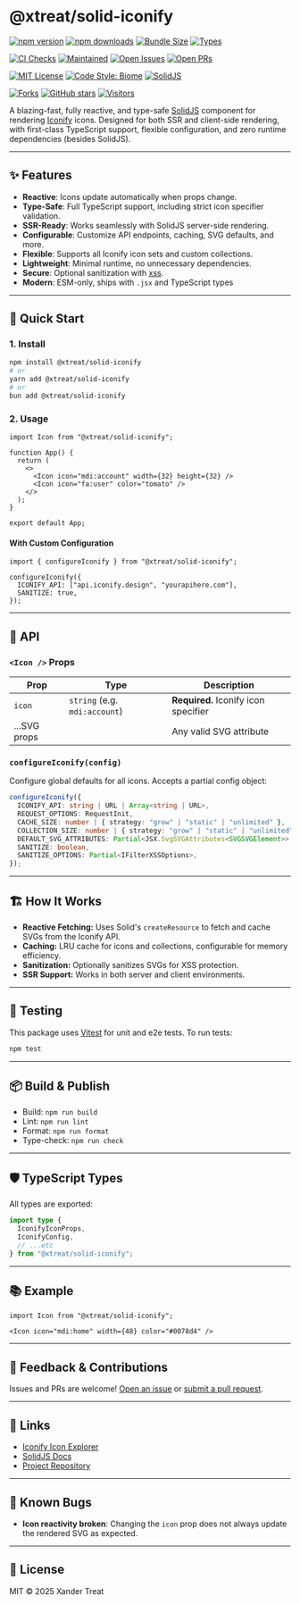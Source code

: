 # @xtreat/solid-iconify

[![npm version](https://img.shields.io/npm/v/@xtreat/solid-iconify?color=blue&logo=npm)](https://www.npmjs.com/package/@xtreat/solid-iconify)
[![npm downloads](https://img.shields.io/npm/dm/@xtreat/solid-iconify?color=blueviolet)](https://www.npmjs.com/package/@xtreat/solid-iconify)
[![Bundle Size](https://img.shields.io/bundlephobia/minzip/@xtreat/solid-iconify?label=bundlephobia)](https://bundlephobia.com/package/@xtreat/solid-iconify)
[![Types](https://img.shields.io/npm/types/@xtreat/solid-iconify?label=types)](https://www.npmjs.com/package/@xtreat/solid-iconify)

[![CI Checks](https://img.shields.io/github/actions/workflow/status/xandertreat/textual-theme-gen/ci.yml?branch=main)](https://github.com/xandertreat/textual-theme-gen/actions)
[![Maintained](https://img.shields.io/badge/maintained-yes-brightgreen)](https://img.shields.io/badge/maintained-yes-brightgreen)
[![Open Issues](https://img.shields.io/github/issues/xandertreat/textual-theme-gen)](https://github.com/xandertreat/textual-theme-gen/issues)
[![Open PRs](https://img.shields.io/github/issues-pr/xandertreat/textual-theme-gen?color=purple)](https://github.com/xandertreat/textual-theme-gen/pulls)

[![MIT License](https://img.shields.io/badge/license-MIT-success?logo=open-source-initiative&logoColor=white)](https://github.com/xandertreat/textual-theme-gen/blob/main/LICENSE)
[![Code Style: Biome](https://img.shields.io/badge/code%20style-biome-5ed9c7?logo=biome&logoColor=white)](https://biomejs.dev/)
[![SolidJS](https://img.shields.io/badge/SolidJS-1.9.0+-blue?logo=solid)](https://www.solidjs.com/)

[![Forks](https://img.shields.io/github/forks/xandertreat/textual-theme-gen?style=social)](https://github.com/xandertreat/textual-theme-gen/fork)
[![GitHub stars](https://img.shields.io/github/stars/xandertreat/textual-theme-gen?style=social)](https://github.com/xandertreat/textual-theme-gen)
[![Visitors](https://visitor-badge.laobi.icu/badge?page_id=xandertreat.textual-theme-gen)](https://visitor-badge.laobi.icu/badge?page_id=xandertreat.textual-theme-gen)

A blazing-fast, fully reactive, and type-safe [SolidJS](https://www.solidjs.com/) component for rendering [Iconify](https://iconify.design/) icons. Designed for both SSR and client-side rendering, with first-class TypeScript support, flexible configuration, and zero runtime dependencies (besides SolidJS).

---

## ✨ Features

- **Reactive**: Icons update automatically when props change.
- **Type-Safe**: Full TypeScript support, including strict icon specifier validation.
- **SSR-Ready**: Works seamlessly with SolidJS server-side rendering.
- **Configurable**: Customize API endpoints, caching, SVG defaults, and more.
- **Flexible**: Supports all Iconify icon sets and custom collections.
- **Lightweight**: Minimal runtime, no unnecessary dependencies.
- **Secure**: Optional sanitization with [xss](https://www.npmjs.com/package/xss).
- **Modern**: ESM-only, ships with `.jsx` and TypeScript types

---

## 🚀 Quick Start

### 1. Install

```sh
npm install @xtreat/solid-iconify
# or
yarn add @xtreat/solid-iconify
# or
bun add @xtreat/solid-iconify
```

### 2. Usage

```tsx
import Icon from "@xtreat/solid-iconify";

function App() {
  return (
    <>
      <Icon icon="mdi:account" width={32} height={32} />
      <Icon icon="fa:user" color="tomato" />
    </>
  );
}

export default App;
```

#### With Custom Configuration

```tsx
import { configureIconify } from "@xtreat/solid-iconify";

configureIconify({
  ICONIFY_API: ["api.iconify.design", "yourapihere.com"],
  SANITIZE: true,
});
```

---

## 🧩 API

### `<Icon />` Props

| Prop         | Type                    | Description                       |
|--------------|-------------------------|-----------------------------------|
| `icon`       | `string` (e.g. `mdi:account`) | **Required.** Iconify icon specifier |
| ...SVG props |                         | Any valid SVG attribute           |

### `configureIconify(config)`

Configure global defaults for all icons. Accepts a partial config object:

```ts
configureIconify({
  ICONIFY_API: string | URL | Array<string | URL>,
  REQUEST_OPTIONS: RequestInit,
  CACHE_SIZE: number | { strategy: "grow" | "static" | "unlimited" },
  COLLECTION_SIZE: number | { strategy: "grow" | "static" | "unlimited" },
  DEFAULT_SVG_ATTRIBUTES: Partial<JSX.SvgSVGAttributes<SVGSVGElement>>,
  SANITIZE: boolean,
  SANITIZE_OPTIONS: Partial<IFilterXSSOptions>,
});
```

---

## 🏗️ How It Works

- **Reactive Fetching:** Uses Solid's `createResource` to fetch and cache SVGs from the Iconify API.
- **Caching:** LRU cache for icons and collections, configurable for memory efficiency.
- **Sanitization:** Optionally sanitizes SVGs for XSS protection.
- **SSR Support:** Works in both server and client environments.

---

## 🧪 Testing

This package uses [Vitest](https://vitest.dev/) for unit and e2e tests. To run tests:

```sh
npm test
```

---

## 📦 Build & Publish

- Build: `npm run build`
- Lint: `npm run lint`
- Format: `npm run format`
- Type-check: `npm run check`

---

## 🛡️ TypeScript Types

All types are exported:

```ts
import type {
  IconifyIconProps,
  IconifyConfig,
  // ...etc
} from "@xtreat/solid-iconify";
```

---

## 📚 Example

```tsx
import Icon from "@xtreat/solid-iconify";

<Icon icon="mdi:home" width={48} color="#0078d4" />
```

---

## 💬 Feedback & Contributions

Issues and PRs are welcome! [Open an issue](https://github.com/xandertreat/solid-iconify/issues) or [submit a pull request](https://github.com/xandertreat/solid-iconify/pulls).

---

## 🔗 Links

- [Iconify Icon Explorer](https://icon-sets.iconify.design/)
- [SolidJS Docs](https://www.solidjs.com/docs)
- [Project Repository](https://github.com/xandertreat/solid-iconify)

---

## 🐞 Known Bugs

- **Icon reactivity broken**: Changing the `icon` prop does not always update the rendered SVG as expected.

---

## 📝 License

MIT © 2025 Xander Treat
